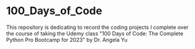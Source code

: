 # 100_Days_of_Code

This repository is dedicating to record the coding projects I complete over the course of taking the Udemy class
"100 Days of Code: The Complete Python Pro Bootcamp for 2023" by Dr. Angela Yu
